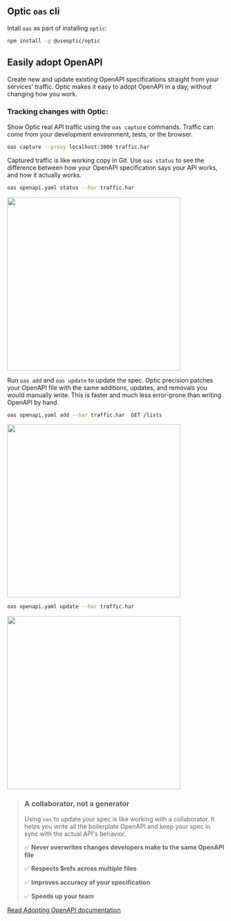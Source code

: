 ## Optic `oas` cli

Intall `oas` as part of installing `optic`:

```bash
npm install -g @useoptic/optic
```

## Easily adopt OpenAPI

Create new and update existing OpenAPI specifications straight from your services' traffic. Optic makes it easy to adopt OpenAPI in a day, without changing how you work.

### Tracking changes with Optic:

Show Optic real API traffic using the `oas capture` commands. Traffic can come from your development environment, tests, or the browser.

```bash
oas capture --proxy localhost:3000 traffic.har
```

Captured traffic is like working copy in Git. Use `oas status` to see the difference between how your OpenAPI specification says your API works, and how it actually works.

```bash
oas openapi.yaml status --har traffic.har
```

<img src="https://user-images.githubusercontent.com/857549/183688912-f8c8c486-01f0-40d6-832d-a2895bead18e.png" width="400" />

Run `oas add` and `oas update` to update the spec. Optic precision patches your OpenAPI file with the same additions, updates, and removals you would manually write. This is faster and much less error-prone than writing OpenAPI by hand.

```bash
oas openapi.yaml add --har traffic.har  GET /lists
```

<img src="https://user-images.githubusercontent.com/857549/183689051-7599a5d1-8098-4613-981b-cd463951b492.png" width="400" />

```bash
oas openapi.yaml update --har traffic.har
```

<img src="https://user-images.githubusercontent.com/857549/183689232-878d6a7b-557f-4f74-a6d2-84258531e18b.png" width="400" />

> ### A collaborator, not a generator
>
> Using `oas` to update your spec is like working with a collaborator. It helps you write all the boilerplate OpenAPI and keep your spec in sync with the actual API's behavior.
>
> ✅ **Never overwrites changes developers make to the same OpenAPI file**
>
> ✅ **Respects $refs across multiple files**
>
> ✅ **Improves accuracy of your specification**
>
> ✅ **Speeds up your team**

[Read Adopting OpenAPI documentation](https://www.useoptic.com/docs/track-changes)
